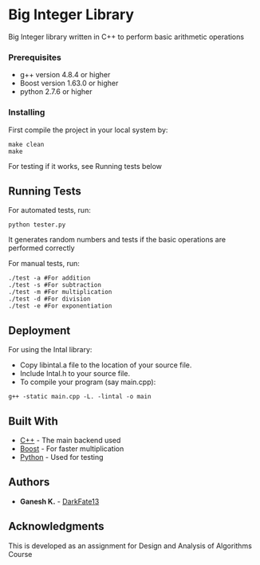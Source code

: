 # Big Integer Library

Big Integer library written in C++ to perform basic arithmetic operations

### Prerequisites

* g++ version 4.8.4 or higher
* Boost version 1.63.0 or higher
* python 2.7.6 or higher

### Installing

First compile the project in your local system by:

```
make clean
make
```
For testing if it works, see Running tests below

## Running Tests

For automated tests, run:

``` 
python tester.py
```
It generates random numbers and tests if the basic operations are performed correctly

For manual tests, run:

``` 
./test -a #For addition
./test -s #For subtraction
./test -m #For multiplication
./test -d #For division
./test -e #For exponentiation
```

## Deployment

For using the Intal library:

* Copy libintal.a file to the location of your source file.
* Include Intal.h to your source file.
* To compile your program (say main.cpp):
 
```
g++ -static main.cpp -L. -lintal -o main
```

## Built With

* [C++](http://www.cplusplus.com/) - The main backend used
* [Boost](http://www.boost.org/) - For faster multiplication
* [Python](https://docs.python.org/2/) - Used for testing

## Authors

* **Ganesh K.** - [DarkFate13](https://github.com/DarkFate13)

## Acknowledgments

This is developed as an assignment for Design and Analysis of Algorithms Course
